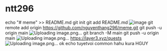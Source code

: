 # ntt296 
echo "# meme" >> README.md
git init
git add README.md
![image](https://github.com/nguyenthang296/ntt/assets/130072062/6953e617-9d2f-4850-8f31-b10a24746e71)
git remote add origin https://github.com/nguyenthang296/meme.git
git push -u origin main
![Uploading image.png…]()
git branch -M main
git push -u origin main
![Uploading image.png…]()
https://layer3.xyz/quests
![Uploading image.png…]()
ok echo
tuyetvoi
common
hahu
kura
HGUY
